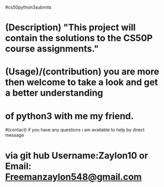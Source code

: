 #cs50python3submits

# (Description) "This project will contain the solutions to the CS50P course assignments."

# (Usage)/(contribution)  you are more then welcome to take a look and get a better understanding
# of python3 with me my friend.

#(contact) if you have any questions i am available to help by direct message
# via git hub Username:Zaylon10 or Email: Freemanzaylon548@gmail.com
